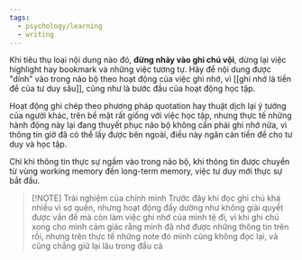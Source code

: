 ```yaml
---
tags:
  - psychology/learning
  - writing
---
```

Khi tiêu thụ loại nội dung nào đó, **đừng nhảy vào ghi chú vội**, dừng lại việc highlight hay bookmark và những việc tương tự. Hãy để nội dung được "dính" vào trong não bộ theo hoạt động của việc ghi nhớ, vì [[ghi nhớ là tiền đề của tư duy sâu]], cũng như là bước đầu của hoạt động học tập. 

Hoạt động ghi chép theo phương pháp quotation hay thuật dịch lại ý tưởng của người khác, trên bề mặt rất giống với việc học tập, nhưng thực tế những hành động này lại đang thuyết phục não bộ không cần phải ghi nhớ nữa, vì thông tin giờ đã có thể lấy được bên ngoài, điều này ngăn cản tiền đề cho tư duy và học tập.

Chỉ khi thông tin thực sự ngấm vào trong não bộ, khi thông tin được chuyển từ vùng working memory đến long-term memory, việc tư duy mới thực sự bắt đầu.


> [!NOTE] Trải nghiệm của chính mình
> Trước đây khi đọc ghi chú khá nhiều vì sợ quên, nhưng hoạt động đấy dường như không giải quyết được vấn đề mà còn làm việc ghi nhớ của mình tệ đi, vì khi ghi chú xong cho mình cảm giác rằng mình đã nhớ được những thông tin trên rồi, nhưng trên thực tế những note đó mình cũng không đọc lại, và cũng chẳng giữ lại lâu trong đầu cả
